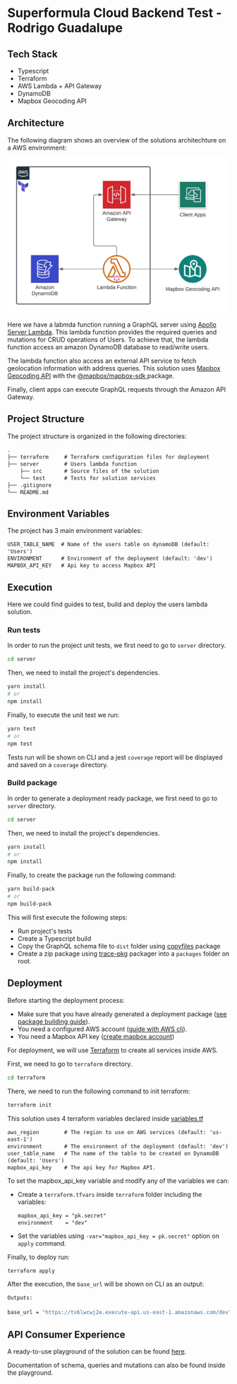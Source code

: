 # Superformula Cloud Backend Test - Rodrigo Guadalupe

## Tech Stack
- Typescript
- Terraform
- AWS Lambda + API Gateway
- DynamoDB
- Mapbox Geocoding API

## Architecture
The following diagram shows an overview of the solutions architechture on a AWS environment: 

![Solution's Architecture](./res/diagram.jpeg)

Here we have a labmda function running a GraphQL server using [Apollo Server Lambda](https://www.npmjs.com/package/apollo-server-lambda). This lambda function provides the required queries and mutations for CRUD operations of Users. To achieve that, the lambda function access an amazon DynamoDB database to read/write users.

The lambda function also access an external API service to fetch geolocation information with address queries. This solution uses [Mapbox Geocoding API](https://docs.mapbox.com/api/search/geocoding/) with the [@mapbox/mapbox-sdk
](https://www.npmjs.com/package/@mapbox/mapbox-sdk) package. 

Finally, client apps can execute GraphQL requests through the Amazon API Gateway.
## Project Structure
The project structure is organized in the following directories: 
```
.
├── terraform     # Terraform configuration files for deployment
├── server        # Users lambda function
    ├── src       # Source files of the solution
    └── test      # Tests for solution services
├── .gitignore
└── README.md
```

## Environment Variables
The project has 3 main environment variables: 
```
USER_TABLE_NAME  # Name of the users table on dynamoDB (default: 'Users')
ENVIRONMENT      # Environment of the deployment (default: 'dev')
MAPBOX_API_KEY   # Api key to access Mapbox API
```

## Execution
Here we could find guides to test, build and deploy the users lambda solution.
### Run tests
In order to run the project unit tests, we first need to go to `server` directory.
```sh
cd server
```
Then, we need to install the project's dependencies.
```sh
yarn install 
# or
npm install
```
Finally, to execute the unit test we run:
```sh
yarn test
# or
npm test
```
Tests run will be shown on CLI and a jest `coverage` report will be displayed and saved on a `coverage` directory.
### Build package
In order to generate a deployment ready package, we first need to go to `server` directory.
```sh
cd server
```
Then, we need to install the project's dependencies.
```sh
yarn install 
# or
npm install
```
Finally, to create the package run the following command:
```sh
yarn build-pack
# or
npm build-pack
```
This will first execute the following steps: 
 - Run project's tests
 - Create a Typescript build
 - Copy the GraphQL schema file to `dist` folder using [copyfiles](https://www.npmjs.com/package/copyfiles) package
 - Create a zip package using [trace-pkg](https://www.npmjs.com/package/trace-pkg) packager into a `packages` folder on root.  
## Deployment
Before starting the deployment process: 
 - Make sure that you have already generated a deployment package ([see package building guide](#build-package)).
 - You need a configured AWS account ([guide with AWS cli](https://docs.aws.amazon.com/cli/latest/userguide/cli-configure-files.html)).
 - You need a Mapbox API key ([create mapbox account](https://docs.mapbox.com/api/overview/))

For deployment, we will use [Terraform](https://www.terraform.io/) to create all services inside AWS.

First, we need to go to `terraform` directory.
```sh
cd terraform
```
There, we need to run the following command to init terraform: 
```sh
terraform init
```
This solution uses 4 terraform variables declared inside [variables.tf](./terraform/variables.tf)
```
aws_region        # The region to use on AWS services (default: 'us-east-1')
environment       # The environment of the deployment (default: 'dev')
user_table_name   # The name of the table to be created on DynamoDB (default: 'Users')
mapbox_api_key    # The api key for Mapbox API.
```
To set the mapbox_api_key variable and modify any of the variables we can: 
 
 - Create a `terraform.tfvars` inside `terraform` folder including the variables: 

    ```
    mapbox_api_key = "pk.secret"
    environment    = "dev"
    ```

- Set the variables using `-var="mapbox_api_key = pk.secret"` option on `apply` command.

Finally, to deploy run:
```
terraform apply
```
After the execution, the `base_url` will be shown on CLI as an output: 
```sh
Outputs:

base_url = "https://tv6lwcwj2e.execute-api.us-east-1.amazonaws.com/dev"
```
## API Consumer Experience 

A ready-to-use playground of the solution can be found [here](https://tv6lwcwj2e.execute-api.us-east-1.amazonaws.com/dev).

Documentation of schema, queries and mutations can also be found inside the playground.